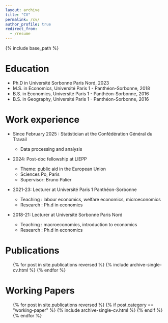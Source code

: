 ```yaml
---
layout: archive
title: "CV"
permalink: /cv/
author_profile: true
redirect_from:
  - /resume
---
```


{% include base_path %}

Education
======
* Ph.D in Université Sorbonne Paris Nord, 2023
* M.S. in Economics, Université Paris 1 - Panthéon-Sorbonne, 2018
* B.S. in Economics, Université Paris 1 - Panthéon-Sorbonne, 2016
* B.S. in Geography, Université Paris 1 - Panthéon-Sorbonne, 2016

Work experience
======

* Since February 2025 : Statistician at the Confédération Général du Travail
  *  Data processing and analysis

* 2024: Post-doc fellowship at LIEPP
  * Theme: public aid in the European Union
  * Sciences Po, Paris
  * Supervisor: Bruno Palier
  
* 2021-23: Lecturer at Université Paris 1 Panthéon-Sorbonne
  * Teaching : labour economics, welfare economics, microeconomics
  * Research : Ph.d in economics
  
* 2018-21: Lecturer at Université Sorbonne Paris Nord
  * Teaching : macroeconomics, introduction to economics
  * Research : Ph.d in economics
  
  
  
Publications
======
  <ul>{% for post in site.publications reversed %}
    {% include archive-single-cv.html %}
  {% endfor %}</ul>


Working Papers
======
<ul>
  {% for post in site.publications reversed %}
    {% if post.category == "working-paper" %}
      {% include archive-single-cv.html %}
    {% endif %}
  {% endfor %}
</ul>

